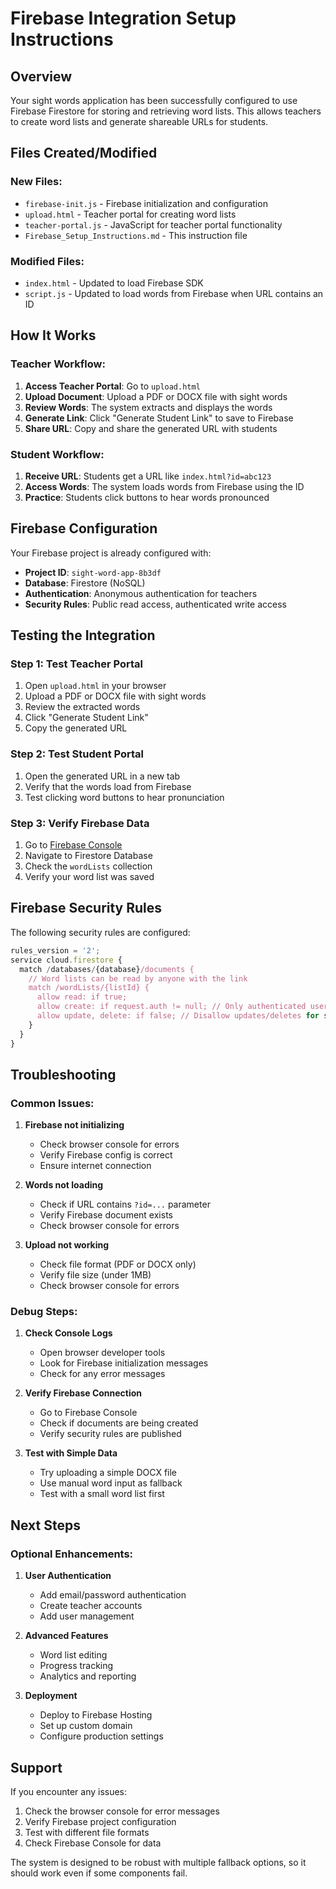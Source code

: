 # Firebase Integration Setup Instructions

## Overview

Your sight words application has been successfully configured to use Firebase Firestore for storing and retrieving word lists. This allows teachers to create word lists and generate shareable URLs for students.

## Files Created/Modified

### New Files:
- `firebase-init.js` - Firebase initialization and configuration
- `upload.html` - Teacher portal for creating word lists
- `teacher-portal.js` - JavaScript for teacher portal functionality
- `Firebase_Setup_Instructions.md` - This instruction file

### Modified Files:
- `index.html` - Updated to load Firebase SDK
- `script.js` - Updated to load words from Firebase when URL contains an ID

## How It Works

### Teacher Workflow:
1. **Access Teacher Portal**: Go to `upload.html`
2. **Upload Document**: Upload a PDF or DOCX file with sight words
3. **Review Words**: The system extracts and displays the words
4. **Generate Link**: Click "Generate Student Link" to save to Firebase
5. **Share URL**: Copy and share the generated URL with students

### Student Workflow:
1. **Receive URL**: Students get a URL like `index.html?id=abc123`
2. **Access Words**: The system loads words from Firebase using the ID
3. **Practice**: Students click buttons to hear words pronounced

## Firebase Configuration

Your Firebase project is already configured with:
- **Project ID**: `sight-word-app-8b3df`
- **Database**: Firestore (NoSQL)
- **Authentication**: Anonymous authentication for teachers
- **Security Rules**: Public read access, authenticated write access

## Testing the Integration

### Step 1: Test Teacher Portal
1. Open `upload.html` in your browser
2. Upload a PDF or DOCX file with sight words
3. Review the extracted words
4. Click "Generate Student Link"
5. Copy the generated URL

### Step 2: Test Student Portal
1. Open the generated URL in a new tab
2. Verify that the words load from Firebase
3. Test clicking word buttons to hear pronunciation

### Step 3: Verify Firebase Data
1. Go to [Firebase Console](https://console.firebase.google.com/)
2. Navigate to Firestore Database
3. Check the `wordLists` collection
4. Verify your word list was saved

## Firebase Security Rules

The following security rules are configured:

```javascript
rules_version = '2';
service cloud.firestore {
  match /databases/{database}/documents {
    // Word lists can be read by anyone with the link
    match /wordLists/{listId} {
      allow read: if true;
      allow create: if request.auth != null; // Only authenticated users can create
      allow update, delete: if false; // Disallow updates/deletes for simplicity
    }
  }
}
```

## Troubleshooting

### Common Issues:

1. **Firebase not initializing**
   - Check browser console for errors
   - Verify Firebase config is correct
   - Ensure internet connection

2. **Words not loading**
   - Check if URL contains `?id=...` parameter
   - Verify Firebase document exists
   - Check browser console for errors

3. **Upload not working**
   - Check file format (PDF or DOCX only)
   - Verify file size (under 1MB)
   - Check browser console for errors

### Debug Steps:

1. **Check Console Logs**
   - Open browser developer tools
   - Look for Firebase initialization messages
   - Check for any error messages

2. **Verify Firebase Connection**
   - Go to Firebase Console
   - Check if documents are being created
   - Verify security rules are published

3. **Test with Simple Data**
   - Try uploading a simple DOCX file
   - Use manual word input as fallback
   - Test with a small word list first

## Next Steps

### Optional Enhancements:

1. **User Authentication**
   - Add email/password authentication
   - Create teacher accounts
   - Add user management

2. **Advanced Features**
   - Word list editing
   - Progress tracking
   - Analytics and reporting

3. **Deployment**
   - Deploy to Firebase Hosting
   - Set up custom domain
   - Configure production settings

## Support

If you encounter any issues:

1. Check the browser console for error messages
2. Verify Firebase project configuration
3. Test with different file formats
4. Check Firebase Console for data

The system is designed to be robust with multiple fallback options, so it should work even if some components fail.
